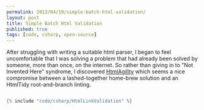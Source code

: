 ```yaml
---
permalink: 2013/04/19/simple-batch-html-validation/
layout: post
title: Simple Batch Html Validation
published: true
tags: [code, csharp, open-source]
---
```


After struggling with writing a suitable html parser, I began to feel
uncomfortable that I was solving a problem that had already been solved by
someone, more than once, on the internet. So rather than giving in to "Not
Invented Here" syndrome, I discovered <a href="http://html-agility-pack.net/" alt="link to html agility site">HtmlAgility</a>
which seems a nice compromise between a lashed-together home-brew solution
and an HtmlTidy root-and-branch linting.

```csharp

{% include "code/csharp/HtmlLinkValidation" %}

```
